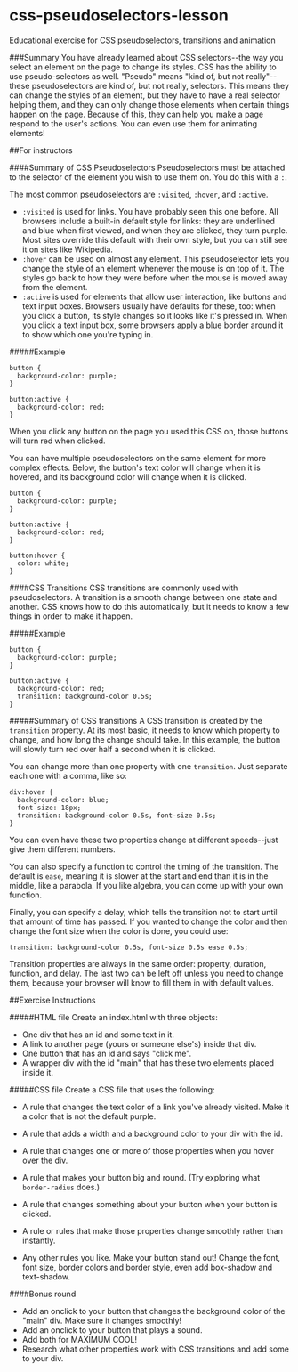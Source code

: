 # css-pseudoselectors-lesson
Educational exercise for CSS pseudoselectors, transitions and animation

###Summary
You have already learned about CSS selectors--the way you select an element on the page to change its styles. CSS has the ability to use pseudo-selectors as well. "Pseudo" means "kind of, but not really"--these pseudoselectors are kind of, but not really, selectors. This means they can change the styles of an element, but they have to have a real selector helping them, and they can only change those elements when certain things happen on the page. Because of this, they can help you make a page respond to the user's actions. You can even use them for animating elements!

##For instructors

####Summary of CSS Pseudoselectors
Pseudoselectors must be attached to the selector of the element you wish to use them on. You do this with a `:`.

The most common pseudoselectors are `:visited`, `:hover`, and `:active`.

- `:visited` is used for links. You have probably seen this one before. All browsers include a built-in default style for links: they are underlined and blue when first viewed, and when they are clicked, they turn purple. Most sites override this default with their own style, but you can still see it on sites like Wikipedia.
- `:hover` can be used on almost any element. This pseudoselector lets you change the style of an element whenever the mouse is on top of it. The styles go back to how they were before when the mouse is moved away from the element.
- `:active` is used for elements that allow user interaction, like buttons and text input boxes. Browsers usually have defaults for these, too: when you click a button, its style changes so it looks like it's pressed in. When you click a text input box, some browsers apply a blue border around it to show which one you're typing in.

#####Example

```
button {
  background-color: purple;
}

button:active {
  background-color: red;
}
```

When you click any button on the page you used this CSS on, those buttons will turn red when clicked.

You can have multiple pseudoselectors on the same element for more complex effects. Below, the button's text color will change when it is hovered, and its background color will change when it is clicked.

```
button {
  background-color: purple;
}

button:active {
  background-color: red;
}

button:hover {
  color: white;
}
```

####CSS Transitions
CSS transitions are commonly used with pseudoselectors. A transition is a smooth change between one state and another. CSS knows how to do this automatically, but it needs to know a few things in order to make it happen.

#####Example
```
button {
  background-color: purple;
}

button:active {
  background-color: red;
  transition: background-color 0.5s;
}
```

#####Summary of CSS transitions
A CSS transition is created by the `transition` property. At its most basic, it needs to know which property to change, and how long the change should take. In this example, the button will slowly turn red over half a second when it is clicked.

You can change more than one property with one `transition`. Just separate each one with a comma, like so:
```
div:hover {
  background-color: blue;
  font-size: 18px;
  transition: background-color 0.5s, font-size 0.5s;
}
```
You can even have these two properties change at different speeds--just give them different numbers.

You can also specify a function to control the timing of the transition. The default is `ease`, meaning it is slower at the start and end than it is in the middle, like a parabola. If you like algebra, you can come up with your own function.

Finally, you can specify a delay, which tells the transition not to start until that amount of time has passed. If you wanted to change the color and then change the font size when the color is done, you could use:

```
transition: background-color 0.5s, font-size 0.5s ease 0.5s;
```
Transition properties are always in the same order: property, duration, function, and delay. The last two can be left off unless you need to change them, because your browser will know to fill them in with default values.

##Exercise Instructions

#####HTML file
Create an index.html with three objects:

- One div that has an id and some text in it.
- A link to another page (yours or someone else's) inside that div.
- One button that has an id and says "click me".
- A wrapper div with the id "main" that has these two elements placed inside it.

#####CSS file
Create a CSS file that uses the following:

- A rule that changes the text color of a link you've already visited. Make it a color that is not the default purple.
- A rule that adds a width and a background color to your div with the id.
- A rule that changes one or more of those properties when you hover over the div.

- A rule that makes your button big and round. (Try exploring what `border-radius` does.)
- A rule that changes something about your button when your button is clicked.
- A rule or rules that make those properties change smoothly rather than instantly.

- Any other rules you like. Make your button stand out! Change the font, font size, border colors and border style, even add box-shadow and text-shadow.

####Bonus round
- Add an onclick to your button that changes the background color of the "main" div. Make sure it changes smoothly!
- Add an onclick to your button that plays a sound.
- Add both for MAXIMUM COOL!
- Research what other properties work with CSS transitions and add some to your div.